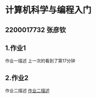 # 计算机科学与编程入门
## 2200017732 张彦钦
## 1.作业1
作业一描述
上一次的看到了第17分钟

## 2.作业2
作业二描述
[作业二描述](http://datavisual.github.io/wordcloud_wr_file.html)
